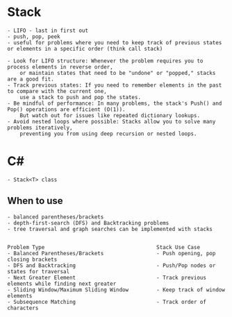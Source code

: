 # Stack

    - LIFO - last in first out
    - push, pop, peek
    - useful for problems where you need to keep track of previous states or elements in a specific order (think call stack)

    - Look for LIFO structure: Whenever the problem requires you to process elements in reverse order, 
        or maintain states that need to be "undone" or "popped," stacks are a good fit.
    - Track previous states: If you need to remember elements in the past to compare with the current one, 
        use a stack to push and pop the states.
    - Be mindful of performance: In many problems, the stack's Push() and Pop() operations are efficient (O(1)). 
        But watch out for issues like repeated dictionary lookups.
    - Avoid nested loops where possible: Stacks allow you to solve many problems iteratively, 
        preventing you from using deep recursion or nested loops.

# C#

    - Stack<T> class


## When to use

    - balanced parentheses/brackets
    - depth-first-search (DFS) and Backtracking problems
    - tree traversal and graph searches can be implemented with stacks


    Problem Type	                                Stack Use Case
    - Balanced Parentheses/Brackets	                - Push opening, pop closing brackets
    - DFS and Backtracking	                        - Push/Pop nodes or states for traversal
    - Next Greater Element	                        - Track previous elements while finding next greater
    - Sliding Window/Maximum Sliding Window	        - Keep track of window elements
    - Subsequence Matching	                        - Track order of characters